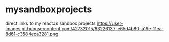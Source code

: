# mysandboxprojects
direct links to my reactJs sandbox projects
https://user-images.githubusercontent.com/42732015/83226137-e65d4b80-a19e-11ea-8d61-c3584eca3281.png
